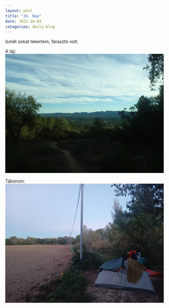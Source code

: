 ```yaml
---
layout: post
title: "36. Nap"
date: 2022-10-03
categories: daily-blog
---
```


Ismét sokat tekertem, fárasztó volt.

A táj: ![Táj](/day36videk.jpg)

Táborom: ![Tábor](/day36camp.jpg) 
